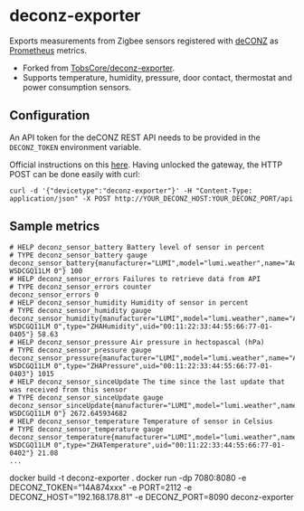 # deconz-exporter

Exports measurements from Zigbee sensors registered with [deCONZ](https://dresden-elektronik.github.io/deconz-rest-doc/) as [Prometheus](https://prometheus.io/) metrics.

* Forked from [TobsCore/deconz-exporter](https://github.com/TobsCore/deconz-exporter).
* Supports temperature, humidity, pressure, door contact, thermostat and power consumption sensors.

## Configuration
An API token for the deCONZ REST API needs to be provided in the `DECONZ_TOKEN` environment variable.

Official instructions on this [here](https://dresden-elektronik.github.io/deconz-rest-doc/getting_started/#acquire-an-api-key). Having unlocked the gateway, the HTTP POST can be done easily with curl:
```
curl -d '{"devicetype":"deconz-exporter"}' -H "Content-Type: application/json" -X POST http://YOUR_DECONZ_HOST:YOUR_DECONZ_PORT/api
```

## Sample metrics
```
# HELP deconz_sensor_battery Battery level of sensor in percent
# TYPE deconz_sensor_battery gauge
deconz_sensor_battery{manufacturer="LUMI",model="lumi.weather",name="Aqara WSDCGQ11LM 0"} 100
# HELP deconz_sensor_errors Failures to retrieve data from API
# TYPE deconz_sensor_errors counter
deconz_sensor_errors 0
# HELP deconz_sensor_humidity Humidity of sensor in percent
# TYPE deconz_sensor_humidity gauge
deconz_sensor_humidity{manufacturer="LUMI",model="lumi.weather",name="Aqara WSDCGQ11LM 0",type="ZHAHumidity",uid="00:11:22:33:44:55:66:77-01-0405"} 58.63
# HELP deconz_sensor_pressure Air pressure in hectopascal (hPa)
# TYPE deconz_sensor_pressure gauge
deconz_sensor_pressure{manufacturer="LUMI",model="lumi.weather",name="Aqara WSDCGQ11LM 0",type="ZHAPressure",uid="00:11:22:33:44:55:66:77-01-0403"} 1015
# HELP deconz_sensor_sinceUpdate The time since the last update that was received from this sensor
# TYPE deconz_sensor_sinceUpdate gauge
deconz_sensor_sinceUpdate{manufacturer="LUMI",model="lumi.weather",name="Aqara WSDCGQ11LM 0"} 2672.645934682
# HELP deconz_sensor_temperature Temperature of sensor in Celsius
# TYPE deconz_sensor_temperature gauge
deconz_sensor_temperature{manufacturer="LUMI",model="lumi.weather",name="Aqara WSDCGQ11LM 0",type="ZHATemperature",uid="00:11:22:33:44:55:66:77-01-0402"} 21.08
...
```
docker build -t deconz-exporter .
docker run -dp 7080:8080 -e DECONZ_TOKEN="14A874xxx" -e PORT=2112 -e DECONZ_HOST="192.168.178.81" -e DECONZ_PORT=8090 deconz-exporter
